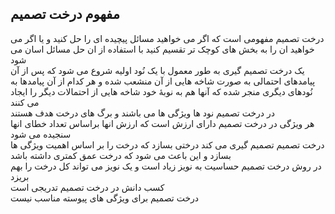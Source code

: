 ## مفهوم درخت تصمیم
درخت تصمیم مفهومی است که اگر می خواهید مسائل پیچیده ای را حل کنید و یا اگر می خواهید ان را به بخش های کوچک تر تقسیم کنید با استفاده از ان حل مسائل اسان می شود
<br/>
یک درخت تصمیم گیری به طور معمول با یک نُود اولیه شروع می شود که پس از آن پیامدهای احتمالی به صورت شاخه هایی از آن منشعب شده و هر کدام از آن پیامدها به نُودهای دیگری منجر شده که آنها هم به نوبهٔ خود شاخه هایی از احتمالات دیگر را ایجاد می کنند
<br/>
در درخت تصمیم نود ها ویژگی ها می باشند و برگ های درخت هدف هستند
<br/>
هر ویژگی در درخت تصمیم دارای ارزش است که ارزش انها براساس تعداد خطای انها سنجیده می شود 
<br/>
درخت تصمیم تصمیم گیری می کند درختی بسازد که درخت را بر اساس اهمیت ویژگی ها بسازد و این باعث می شود که درخت عمق کمتری داشته باشد
<br/>
در روش درخت تصمیم حساسیت به نویز زیاد است و یک نویز می تواند کل درخت را بهم بریزد
<br/>
کسب دانش در درخت تصمیم تدریجی است
<br/>
درخت تصمیم برای ویژگی های پیوسته مناسب نیست
<br/>
